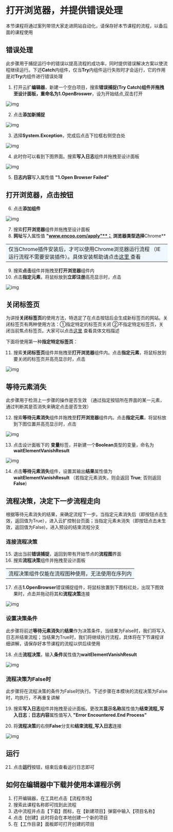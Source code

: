 # 打开浏览器，并提供错误处理
本节课程将通过案列带领大家走进网站自动化，请保存好本节课程的流程，以备后面的课程使用

## 错误处理
此步骤用于捕捉运行中的错误以提高流程的成功率，同时提供错误解决方案以使流程继续运行。下述**Catch**内组件，仅当**Try**内组件运行失败时才会运行，它的作用是对**Try**内组件进行错误处理

1. 打开云扩**编辑器**，新建一个空白项目，搜索**错误捕捉(Try Catch)**组件并拖拽至设计面板，重命名为**1.OpenBroswer**，设为开始结点,双击打开

![img](https://docimages.blob.core.chinacloudapi.cn/images/Amanda/Tutorial/web/Rename.png)

2. 点击**添加新捕捉**

![img](https://docimages.blob.core.chinacloudapi.cn/images/Amanda/Tutorial/web/catch.png)

3. 选择**System.Exception**，完成后点击下拉框右侧空白处

![img](https://docimages.blob.core.chinacloudapi.cn/images/Amanda/Tutorial/web/catch1.png)

4. 此时你可以看到下图界面。搜索**写入日志**组件并拖拽至设计面板

![img](https://docimages.blob.core.chinacloudapi.cn/images/Amanda/Tutorial/web/catch2.png)

5. **日志内容**写入属性值 **"1.Open Browser Failed"**

## 打开浏览器，点击按钮
6. 点击**添加组件**

![img](https://docimages.blob.core.chinacloudapi.cn/images/Amanda/Tutorial/web/catch3.png)

7. 搜索**打开浏览器**组件并拖拽至设计面板
8. **网址**写入属性值 **"www.encoo.com/apply"**； **浏览器类型**选择**Chrome**
<table><td bgcolor=	#F0F8FF>仅当Chrome插件安装后，才可以使用Chrome浏览器运行流程 （IE运行流程不需要安装插件）。具体安装帮助请点击<a href=https://academy.bottime.com/zh-cn/wiki/Studio/Extensions/ChromeExtension.md>这里 </a>查看</td></table>

9. 搜索**点击**组件并拖拽至**打开浏览器**组件内
10. 点击**指定元素**，将鼠标放到**立即注册**高亮显示时，点击

![img](https://docimages.blob.core.chinacloudapi.cn/images/Amanda/Tutorial/web/Register.png)

## 关闭标签页
为讲授**关闭标签页**的使用方法，特选定了在点击按钮后会生成新标签页的网站。关闭标签页有两种使用方法：①指定特定的标签页关闭 ②不指定特定标签页，关闭当前焦点标签页。大家可以点击[这里](https://academy.bottime.com/wiki/Activities/AppAutomation/Browser/CloseTab.md) 查看具体文档描述

下面将使用第一种**指定特定标签页**：

11. 搜索**关闭标签页**组件并拖拽至**打开浏览器**组件内。点击**指定元素**，将鼠标放到要关闭的标签页并高亮显示时，点击

![img](https://docimages.blob.core.chinacloudapi.cn/images/Amanda/Tutorial/web/highlight.png)


## 等待元素消失
此步骤用于检测上一步骤的操作是否生效 （通过指定按钮所在界面的某一元素，通过判断其是否消失来确定点击是否生效）

12. 搜索**等待元素消失**组件并拖拽至**打开浏览器**组件内。点击**指定元素**，将鼠标放到下图位置并高亮显示时，点击

![img](https://docimages.blob.core.chinacloudapi.cn/images/Amanda/Tutorial/web/waitVanish.png)


13. 点击设计面板下的 **变量**标签，并新建一个**Boolean**类型的变量，命名为**waitElementVanishResult**

![img](https://docimages.blob.core.chinacloudapi.cn/images/Amanda/Tutorial/web/var1.jpg)

14. 点击**等待元素消失**组件，设置其输出**结果**属性值为**waitElementVanishResult** （若指定元素消失，则会返回 **True**; 否则返回 **False**)

## 流程决策，决定下一步流程走向
根据等待元素消失的结果，来确定流程下一步。当指定元素消失后（即按钮点击生效，返回值为True），进入云扩控制台页面；当指定元素未消失（即按钮点击未生效，返回值为False)，进入预设的结束流程分支

### 连接流程决策

15. 退出当前**错误捕捉**，返回到带有开始节点的**流程图**界面
16. 搜索**流程决策**组件并拖拽至设计面板 
<table><td bgcolor=	#F0F8FF>流程决策组件仅能在流程图种使用，无法使用在序列内</td></table>

17. 点击**1.OpenBrowser**错误捕捉组件，将鼠标放置到下图标红处，出现下图效果时，点击并拖动将其和**流程决策**连接

![img](https://docimages.blob.core.chinacloudapi.cn/images/Amanda/Tutorial/web/line.png)


### 设置决策条件
此步骤将前述**等待元素消失**的**结果**作为决策条件，当结果为False时，我们将写入日志并结束流程；当结果为True时，我们将继续执行流程，具体将在下节课程详细讲解，请保存好本节课程的流程以供后续使用

18. 点击**流程决策**，输入**条件**属性值为**waitElementVanishResult**

![img](https://docimages.blob.core.chinacloudapi.cn/images/Amanda/Tutorial/web/decision.png)

### 流程决策为False时
此步骤将在流程决策的条件为False时执行。下述步骤在本模块的流程决策为False时，均执行，不再重复讲解

19. 搜索**写入日志**组件并拖拽至设计面板。更改其**显示名称**属性值为**结束流程_写入日志**；**日志内容**属性值写入 **"Error Encountered.End Process"**

20. 将**流程决策**的右侧**False**分支和**结束流程_写入日志**连接

![img](https://docimages.blob.core.chinacloudapi.cn/images/Amanda/Tutorial/web/decision1.png)

## 运行
21. 点击**运行**按钮，结束后查看运行日志即可

## 如何在编辑器中下载并使用本课程示例
1. 打开编辑器，在工具栏点击【流程市场】
2. 搜索此课程名称即可找到此流程
3. 选中流程并点击【下载】图标，在【新建项目】弹窗中输入【项目名称】
4. 点击【创建】此时将会在本地创建一个新的项目
5. 在【工作目录】面板即可打开创建的项目
